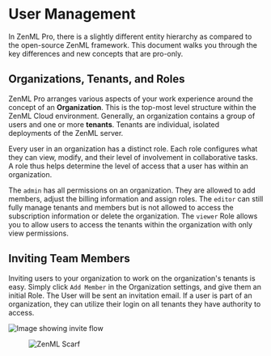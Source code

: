 # User Management

In ZenML Pro, there is a slightly different entity hierarchy as compared to the open-source ZenML
framework. This document walks you through the key differences and new concepts that are pro-only.

## Organizations, Tenants, and Roles

ZenML Pro arranges various aspects of your work experience around the concept
of an **Organization**. This is the top-most level structure within the ZenML
Cloud environment. Generally, an organization contains a group of users and one
or more **tenants**. Tenants are individual, isolated deployments of the ZenML server.

Every user in an organization has a distinct role. Each role configures what
they can view, modify, and their level of involvement in collaborative tasks. A
role thus helps determine the level of access that a user has within an
organization.

The `admin` has all permissions on an organization. They are allowed to add
members, adjust the billing information and assign roles. The `editor` can still
fully manage tenants and members but is not allowed to access the subscription
information or delete the organization. The `viewer` Role allows you to allow
users to access the tenants within the organization with only view permissions.

## Inviting Team Members

Inviting users to your organization to work on the organization's tenants is
easy. Simply click `Add Member` in the Organization settings, and give them an
initial Role. The User will be sent an invitation email. If a user is part of an
organization, they can utilize their login on all tenants they have authority to
access.

![Image showing invite flow](../../.gitbook/assets/cloud-user-invite-flow.png)

<!-- For scarf -->
<figure><img alt="ZenML Scarf" referrerpolicy="no-referrer-when-downgrade" src="https://static.scarf.sh/a.png?x-pxid=f0b4f458-0a54-4fcd-aa95-d5ee424815bc" /></figure>


